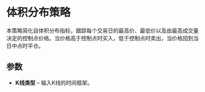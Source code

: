 # 体积分布策略

本策略简化自体积分布指标，跟踪每个交易日的最高价、最低价以及由最高成交量决定的控制点价格。当价格高于控制点时买入，低于控制点时卖出，当价格回到当日中点时平仓。

## 参数
- **K线类型** – 输入K线的时间框架。
